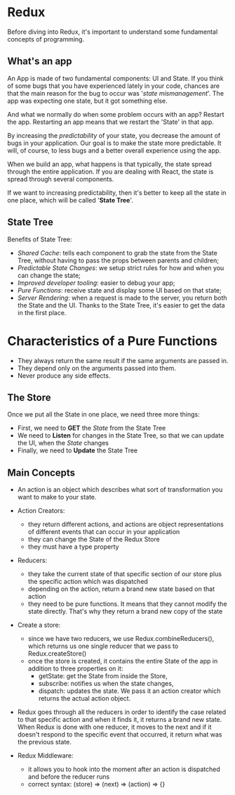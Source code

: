 # Redux

Before diving into Redux, it's important to understand some fundamental concepts of programming.


## What's an app

An App is made of two fundamental components: UI and State.
If you think of some bugs that you have experienced lately in your code, chances are that the main reason for the bug to occur was '*state mismanagement*'.
The app was expecting one state, but it got something else.

And what we normally do when some problem occurs with an app? Restart the app.
Restarting an app means that we restart the 'State' in that app.

By increasing the *predictability* of your state, you decrease the amount of bugs in your application.
Our goal is to make the state more predictable. It will, of course, to less bugs and a better overall experience using the app.

When we build an app, what happens is that typically, the state spread through the entire application.
If you are dealing with React, the state is spread through several components.

If we want to increasing predictability, then it's better to keep all the state in one place, which will be called '**State Tree**'.


## State Tree

Benefits of State Tree:
- *Shared Cache*: tells each component to grab the state from the State Tree, without having to pass the props between parents and children;
- *Predictable State Changes*: we setup strict rules for how and when you can change the state;
- *Improved developer tooling*: easier to debug your app;
- *Pure Functions*: receive state and display some UI based on that state;
- *Server Rendering*: when a request is made to the server, you return both the State and the UI. Thanks to the State Tree, it's easier to get the data in the first place.


# Characteristics of a Pure Functions
- They always return the same result if the same arguments are passed in.
- They depend only on the arguments passed into them.
- Never produce any side effects.


## The Store

Once we put all the State in one place, we need three more things:
* First, we need to **GET** the *State* from the State Tree
* We need to **Listen** for changes in the State Tree, so that we can update the UI, when the *State* changes
* Finally, we need to **Update** the State Tree


## Main Concepts

* An action is an object which describes what sort of transformation you want to make to your state.

* Action Creators: 
  - they return different actions, and actions are object representations of different events that can occur in your application
  - they can change the State of the Redux Store
  - they must have a type property

* Reducers: 
  - they take the current state of that specific section of our store plus the specific action which was dispatched
  - depending on the action, return a brand new state based on that action
  - they need to be pure functions. It means that they cannot modify the state directly. That's why they return a brand new copy of the state

* Create a store:
  - since we have two reducers, we use Redux.combineReducers(), which returns us one single reducer that we pass to Redux.createStore()
  - once the store is created, it contains the entire State of the app in addition to three properties on it:
    - getState: get the State from inside the Store,
    - subscribe: notifies us when the state changes,
    - dispatch: updates the state. We pass it an action creator which returns the actual action object.

* Redux goes through all the reducers in order to identify the case related to that specific action and when it finds it, it returns a brand new state. When Redux is done with one reducer, it moves to the next and if it doesn't respond to the specific event that occurred, it return what was the previous state.


* Redux Middleware: 
  - it allows you to hook into the moment after an action is dispatched and before the reducer runs
  - correct syntax: (store) => (next) => (action) => {}


<!-- 
Object.assign({}, todo, { complete: !todo.complete }))
* creates brand new object
* merge all the properties of todo into that new object
* instead of using the default complete, change it to its opposite 
-->